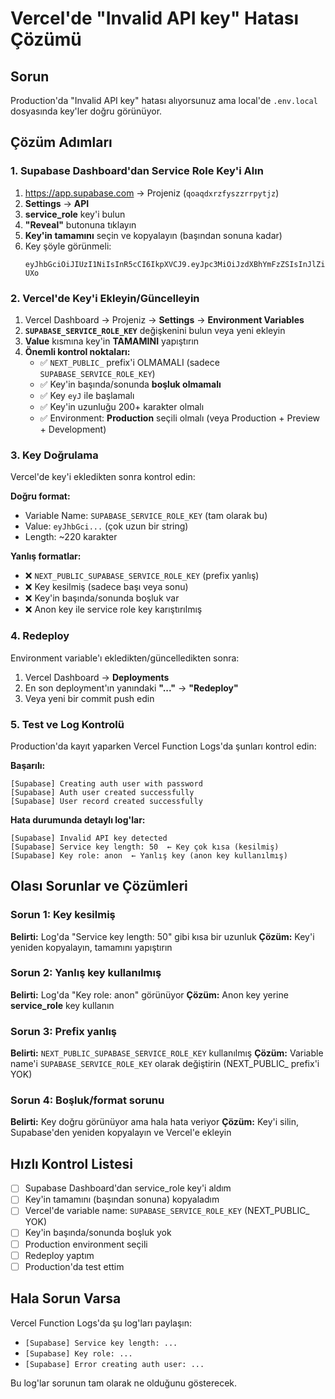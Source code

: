 # Vercel'de "Invalid API key" Hatası Çözümü

## Sorun
Production'da "Invalid API key" hatası alıyorsunuz ama local'de `.env.local` dosyasında key'ler doğru görünüyor.

## Çözüm Adımları

### 1. Supabase Dashboard'dan Service Role Key'i Alın

1. https://app.supabase.com → Projeniz (`qoaqdxrzfyszzrrpytjz`)
2. **Settings** → **API**
3. **service_role** key'i bulun
4. **"Reveal"** butonuna tıklayın
5. **Key'in tamamını** seçin ve kopyalayın (başından sonuna kadar)
6. Key şöyle görünmeli:
   ```
   eyJhbGciOiJIUzI1NiIsInR5cCI6IkpXVCJ9.eyJpc3MiOiJzdXBhYmFzZSIsInJlZiI6InFvYXFkeHJ6ZnlzenpycnB5dGp6Iiwicm9sZSI6InNlcnZpY2Vfcm9sZSIsImlhdCI6MTc2MTk0NDQyMiwiZXhwIjoyMDc3NTIwNDIyfQ.w30ccXgbwWrRxZdTdP7ypJ7JxXOVJ1HttVrX7eO-UXo
   ```

### 2. Vercel'de Key'i Ekleyin/Güncelleyin

1. Vercel Dashboard → Projeniz → **Settings** → **Environment Variables**
2. **`SUPABASE_SERVICE_ROLE_KEY`** değişkenini bulun veya yeni ekleyin
3. **Value** kısmına key'in **TAMAMINI** yapıştırın
4. **Önemli kontrol noktaları:**
   - ✅ `NEXT_PUBLIC_` prefix'i OLMAMALI (sadece `SUPABASE_SERVICE_ROLE_KEY`)
   - ✅ Key'in başında/sonunda **boşluk olmamalı**
   - ✅ Key `eyJ` ile başlamalı
   - ✅ Key'in uzunluğu 200+ karakter olmalı
   - ✅ Environment: **Production** seçili olmalı (veya Production + Preview + Development)

### 3. Key Doğrulama

Vercel'de key'i ekledikten sonra kontrol edin:

**Doğru format:**
- Variable Name: `SUPABASE_SERVICE_ROLE_KEY` (tam olarak bu)
- Value: `eyJhbGci...` (çok uzun bir string)
- Length: ~220 karakter

**Yanlış formatlar:**
- ❌ `NEXT_PUBLIC_SUPABASE_SERVICE_ROLE_KEY` (prefix yanlış)
- ❌ Key kesilmiş (sadece başı veya sonu)
- ❌ Key'in başında/sonunda boşluk var
- ❌ Anon key ile service role key karıştırılmış

### 4. Redeploy

Environment variable'ı ekledikten/güncelledikten sonra:

1. Vercel Dashboard → **Deployments**
2. En son deployment'ın yanındaki **"..."** → **"Redeploy"**
3. Veya yeni bir commit push edin

### 5. Test ve Log Kontrolü

Production'da kayıt yaparken Vercel Function Logs'da şunları kontrol edin:

**Başarılı:**
```
[Supabase] Creating auth user with password
[Supabase] Auth user created successfully
[Supabase] User record created successfully
```

**Hata durumunda detaylı log'lar:**
```
[Supabase] Invalid API key detected
[Supabase] Service key length: 50  ← Key çok kısa (kesilmiş)
[Supabase] Key role: anon  ← Yanlış key (anon key kullanılmış)
```

## Olası Sorunlar ve Çözümleri

### Sorun 1: Key kesilmiş
**Belirti:** Log'da "Service key length: 50" gibi kısa bir uzunluk
**Çözüm:** Key'i yeniden kopyalayın, tamamını yapıştırın

### Sorun 2: Yanlış key kullanılmış
**Belirti:** Log'da "Key role: anon" görünüyor
**Çözüm:** Anon key yerine **service_role** key kullanın

### Sorun 3: Prefix yanlış
**Belirti:** `NEXT_PUBLIC_SUPABASE_SERVICE_ROLE_KEY` kullanılmış
**Çözüm:** Variable name'i `SUPABASE_SERVICE_ROLE_KEY` olarak değiştirin (NEXT_PUBLIC_ prefix'i YOK)

### Sorun 4: Boşluk/format sorunu
**Belirti:** Key doğru görünüyor ama hala hata veriyor
**Çözüm:** Key'i silin, Supabase'den yeniden kopyalayın ve Vercel'e ekleyin

## Hızlı Kontrol Listesi

- [ ] Supabase Dashboard'dan service_role key'i aldım
- [ ] Key'in tamamını (başından sonuna) kopyaladım
- [ ] Vercel'de variable name: `SUPABASE_SERVICE_ROLE_KEY` (NEXT_PUBLIC_ YOK)
- [ ] Key'in başında/sonunda boşluk yok
- [ ] Production environment seçili
- [ ] Redeploy yaptım
- [ ] Production'da test ettim

## Hala Sorun Varsa

Vercel Function Logs'da şu log'ları paylaşın:
- `[Supabase] Service key length: ...`
- `[Supabase] Key role: ...`
- `[Supabase] Error creating auth user: ...`

Bu log'lar sorunun tam olarak ne olduğunu gösterecek.

